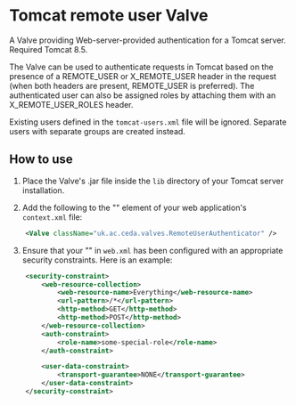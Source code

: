 # Tomcat remote user Valve

A Valve providing Web-server-provided authentication for a Tomcat server. Required Tomcat 8.5.

The Valve can be used to authenticate requests in Tomcat based on the presence of a REMOTE_USER or X_REMOTE_USER header in the
request (when both headers are present, REMOTE_USER is preferred). The authenticated user can also be assigned roles by attaching
them with an X_REMOTE_USER_ROLES header.

Existing users defined in the `tomcat-users.xml` file will be ignored. Separate users with separate groups are created instead.

## How to use

1. Place the Valve's .jar file inside the `lib` directory of your Tomcat server installation.

2. Add the following to the "<Context>" element of your web application's `context.xml` file:

```xml
    <Valve className="uk.ac.ceda.valves.RemoteUserAuthenticator" />
```

3. Ensure that your "<web-app>" in `web.xml` has been configured with an appropriate security constraints. Here is an example:

```xml
    <security-constraint>
        <web-resource-collection>
            <web-resource-name>Everything</web-resource-name>
            <url-pattern>/*</url-pattern>
            <http-method>GET</http-method>
            <http-method>POST</http-method>
        </web-resource-collection>
        <auth-constraint>
            <role-name>some-special-role</role-name>
        </auth-constraint>

        <user-data-constraint>
            <transport-guarantee>NONE</transport-guarantee>
        </user-data-constraint>
    </security-constraint>
```

